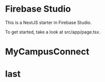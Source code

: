 # Firebase Studio

This is a NextJS starter in Firebase Studio.

To get started, take a look at src/app/page.tsx.
# MyCampusConnect
# last
